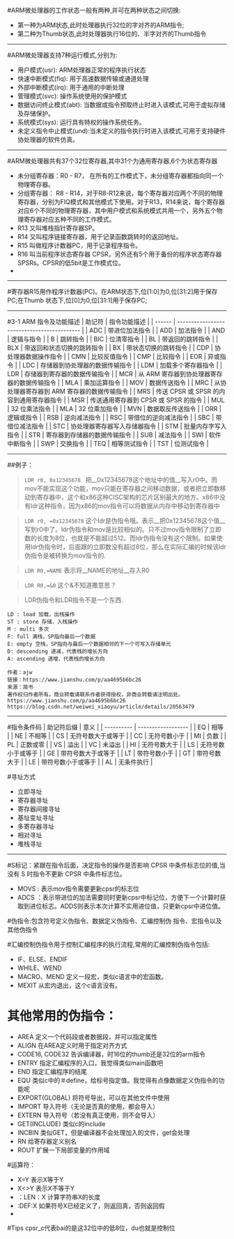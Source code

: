
#ARM微处理器的工作状态一般有两种,并可在两种状态之间切换:
- 第一种为ARM状态,此时处理器执行32位的字对齐的ARM指令;
- 第二种为Thumb状态,此时处理器执行16位的、半字对齐的Thumb指令
***

#ARM微处理器支持7种运行模式,分别为:
- 用户模式(usr): ARM处理器正常的程序执行状态
- 快速中断模式(fiq): 用于高速数据传输或通道处理
- 外部中断模式(irq): 用于通用的中断处理
- 管理模式(svc): 操作系统使用的保护模式
- 数据访问终止模式(abt): 当数据或指令预取终止时进入该模式,可用于虚拟存储及存储保护。
- 系统模式(sys): 运行具有特权的操作系统任务。
- 未定义指令中止模式(und):当未定义的指令执行时进入该模式,可用于支持硬件协处理器的软件仿真。
***

#ARM微处理器共有37个32位寄存器,其中31个为通用寄存器,6个为状态寄存器
- 未分组寄存器：R0 - R7， 在所有的工作模式下，未分组寄存器都指向同一个物理寄存器。
- 分组寄存器： R8 - R14，对于R8-R12来说，每个寄存器对应两个不同的物理寄存器，分别为FIQ模式和其他模式下使用。对于R13，R14来说，每个寄存器对应6个不同的物理寄存器，其中用户模式和系统模式共用一个，另外五个物理寄存器对应五种不同的工作模式。
- R13 又叫堆栈指针寄存器SP。
- R14 又叫程序链接寄存器，用于记录函数跳转时的返回地址。
- R15 叫做程序计数器PC，用于记录程序指令。
- R16 叫当前程序状态寄存器 CPSR，另外还有5个用于备份的程序状态寄存器SPSRs。CPSR的低5bit是工作模式位。
- 
***


#寄存器R15用作程序计数器(PC)。在ARM状态下,位[1:0]为0,位[31:2]用于保存PC;在Thumb 状态下,位[0]为0,位[31:1]用于保存PC;

***


#3-1 ARM 指令及功能描述
| 助记符 | 指令功能描述                                |
| ------ | ------------------------------------------- |
| ADC    | 带进位加法指令                              |
| ADD    | 加法指令                                    |
| AND    | 逻辑与指令                                  |
| B      | 跳转指令                                    |
| BIC    | 位清零指令                                  |
| BL     | 带返回的跳转指令                            |
| BLX    | 带返回和状态切换的跳转指令                  |
| BX     | 带状态切换的跳转指令                        |
| CDP    | 协处理器数据操作指令                        |
| CMN    | 比较反值指令                                |
| CMP    | 比较指令                                    |
| EOR    | 异或指令                                    |
| LDC    | 存储器到协处理器的数据传输指令              |
| LDM    | 加载多个寄存器指令                          |
| LDR    | 存储器到寄存器的数据传输指令                |
| MCR    | 从 ARM 寄存器到协处理器寄存器的数据传输指令 |
| MLA    | 乘加运算指令                                |
| MOV    | 数据传送指令                                |
| MRC    | 从协处理器寄存器到 ARM 寄存器的数据传输指令 |
| MRS    | 传送 CPSR 或 SPSR 的内容到通用寄存器指令    |
| MSR    | 传送通用寄存器到 CPSR 或 SPSR 的指令        |
| MUL    | 32 位乘法指令                               |
| MLA    | 32 位乘加指令                               |
| MVN    | 数据取反传送指令                            |
| ORR    | 逻辑或指令                                  |
| RSB    | 逆向减法指令                                |
| RSC    | 带借位的逆向减法指令                        |
| SBC    | 带借位减法指令                              |
| STC    | 协处理器寄存器写入存储器指令                |
| STM    | 批量内存字写入指令                          |
| STR    | 寄存器到存储器的数据传输指令                |
| SUB    | 减法指令                                    |
| SWI    | 软件中断指令                                |
| SWP    | 交换指令                                    |
| TEQ    | 相等测试指令                                |
| TST    | 位测试指令                                  |
***
##例子：
> `LDR r0, 0x12345678 ` 把__0x12345678这个地址中的值__写入r0中。而mov不能实现这个功能，mov只能在寄存器之间移动数据，或者把立即数移动到寄存器中，这个和x86这种CISC架构的芯片区别最大的地方。x86中没有ldr这种指令，因为x86的mov指令可以将数据从内存中移动到寄存器中 

> `LDR r0, =0x12345678` 这个ldr是伪指令哦。表示__把0x12345678这个值__写到r0中了。ldr伪指令和mov是比较相似的。只不过mov指令限制了立即数的长度为8位，也就是不能超过512。而ldr伪指令没有这个限制。如果使用ldr伪指令时，后面跟的立即数没有超过8位，那么在实际汇编的时候该ldr伪指令是被转换为mov指令的.

> `LDR R0,=NAME` 表示将__NAME的地址__存入R0

> `LDR R0,=&0` 这个&不知道撒意思？

> LDR伪指令和LDR指令不是一个东西.

```
LD : load 加载，出栈操作
ST : store 存储，入栈操作
M : multi 多次
F: full 满栈，SP指向最后一个数据
E: empty 空栈，SP指向与最后一个数据相邻的下一个可写入存储单元
D: descending 递减，代表栈的增长方向
A: ascending 递增，代表栈的增长方向

作者：ajw
链接：https://www.jianshu.com/p/aa4695b6bc26
来源：简书
著作权归作者所有。商业转载请联系作者获得授权，非商业转载请注明出处。
https://www.jianshu.com/p/aa4695b6bc26
https://blog.csdn.net/weiwei_xiaoyu/article/details/20563479
```

***

#指令条件码
| 助记符后缀 | 意义               |
| ---------- | ------------------ |
| EQ         | 相等               |
| NE         | 不相等             |
| CS         | 无符号数大于或等于 |
| CC         | 无符号数小于       |
| MI         | 负数               |
| PL         | 正数或零           |
| VS         | 溢出               |
| VC         | 未溢出             |
| HI         | 无符号数大于       |
| LS         | 无符号数小于或等于 |
| GE         | 带符号数大于或等于 |
| LT         | 带符号数小于       |
| GT         | 带符号数大于       |
| LE         | 带符号数小于或等于 |
| AL         | 无条件执行         |

#寻址方式
- 立即寻址
- 寄存器寻址 
- 寄存器间接寻址
- 基址变址寻址 
- 多寄存器寻址
- 相对寻址
- 堆栈寻址
***

#S标记：紧跟在指令后面，决定指令的操作是否影响 CPSR 中条件标志位的值,当没有 S 时指令不更新 CPSR 中条件标志位。
- MOVS : 表示mov指令需要更新cpsr的标志位
- ADCS ：表示带进位的加法需要同时更新cpsr中标记位，方便下一个计算时获取到进位标志。ADDS则表示本次计算不实用进位值，只更新cpsr中进位值。

#伪指令:包含符号定义伪指令、数据定义伪指令、汇编控制伪 指令、宏指令以及其他伪指令

#汇编控制伪指令用于控制汇编程序的执行流程,常用的汇编控制伪指令包括:
- IF、ELSE、ENDIF
- WHILE、WEND
- MACRO、MEND 定义一段宏，类似c语言中的宏函数。
- MEXIT 从宏内退出，这个c语言没有。

# 其他常用的伪指令：
- AREA  定义一个代码段或者数据段，并可以指定属性
- ALIGN 在AREA定义时用于指定对齐方式
- CODE16, CODE32 告诉编译器，时16位的thumb还是32位的arm指令
- ENTRY 指定汇编程序的入口，我觉得类似main函数吧
- END 指定汇编程序的结尾
- EQU 类似c中的＃define，给标号指定值。我觉得有点像数据定义伪指令的功能呢
- EXPORT(GLOBAL) 将符号导出，可以在其他文件中使用
- IMPORT 导入符号（无论是否真的使用，都会导入）
- EXTERN 导入符号（若没有真正使用，则不会导入）
- GET(INCLUDE) 类似c的include
- INCBIN 类似GET，但是编译器不会处理加入的文件，get会处理
- RN 给寄存器定义别名
- ROUT 扩展一下局部变量的作用域

#运算符：
- X=Y  表示X等于Y
- X<>Y 表示X不等于Y
- ：LEN：X   计算字符串X的长度
- :DEF:X  如果符号X已经定义了，则返回真，否则返回假
- 

#Tips
cpsr_c代表bai的是这32位中的低8位，du也就是控制位
 

